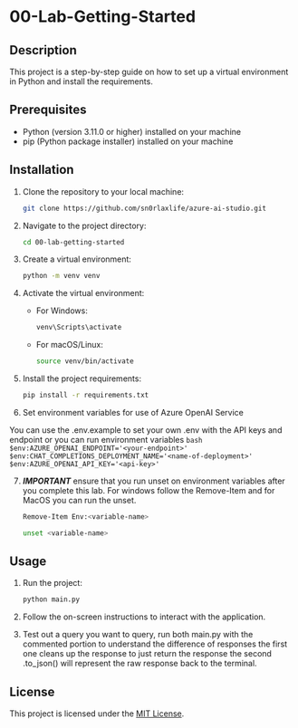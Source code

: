 # 00-Lab-Getting-Started

## Description

This project is a step-by-step guide on how to set up a virtual environment in Python and install the requirements.

## Prerequisites

- Python (version 3.11.0 or higher) installed on your machine
- pip (Python package installer) installed on your machine

## Installation

1. Clone the repository to your local machine:

    ```bash
    git clone https://github.com/sn0rlaxlife/azure-ai-studio.git
    ```

2. Navigate to the project directory:

    ```bash
    cd 00-lab-getting-started
    ```

3. Create a virtual environment:

    ```bash
    python -m venv venv
    ```

4. Activate the virtual environment:

    - For Windows:

      ```bash
      venv\Scripts\activate
      ```

    - For macOS/Linux:

      ```bash
      source venv/bin/activate
      ```

5. Install the project requirements:

    ```bash
    pip install -r requirements.txt
    ```

6. Set environment variables for use of Azure OpenAI Service

You can use the .env.example to set your own .env with the API keys and endpoint or you can run environment variables
    ```bash
    $env:AZURE_OPENAI_ENDPOINT='<your-endpoint>'
    $env:CHAT_COMPLETIONS_DEPLOYMENT_NAME='<name-of-deployment>'
    $env:AZURE_OPENAI_API_KEY='<api-key>'
    ```

7. ***IMPORTANT*** ensure that you run unset on environment variables after you complete this lab. For windows follow the Remove-Item and for MacOS you can run the unset.
   ```bash
   Remove-Item Env:<variable-name>
   ```
   ```bash
   unset <variable-name>
   ```

## Usage

1. Run the project:

    ```bash
    python main.py
    ```

2. Follow the on-screen instructions to interact with the application.

3. Test out a query you want to query, run both main.py with the commented portion to understand the difference of responses the first one cleans up the response to just return the response the second .to_json() will represent the raw response back to the terminal.


## License

This project is licensed under the [MIT License](LICENSE).